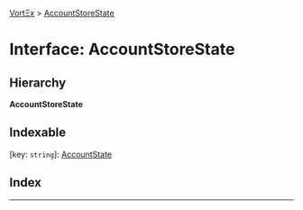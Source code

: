 [VortΞx](../README.md) > [AccountStoreState](../interfaces/accountstorestate.md)

# Interface: AccountStoreState

## Hierarchy

**AccountStoreState**

## Indexable

\[key: `string`\]:&nbsp;[AccountState](../#accountstate)
## Index

---

